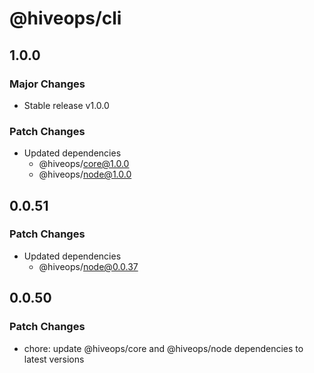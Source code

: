 # @hiveops/cli

## 1.0.0

### Major Changes

- Stable release v1.0.0

### Patch Changes

- Updated dependencies
  - @hiveops/core@1.0.0
  - @hiveops/node@1.0.0

## 0.0.51

### Patch Changes

- Updated dependencies
  - @hiveops/node@0.0.37

## 0.0.50

### Patch Changes

- chore: update @hiveops/core and @hiveops/node dependencies to latest versions
